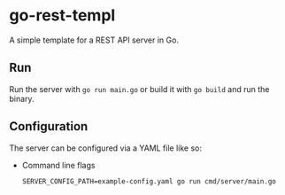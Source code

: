 # go-rest-templ

A simple template for a REST API server in Go.

## Run

Run the server with `go run main.go` or build it with `go build` and run the binary.

## Configuration

The server can be configured via a YAML file like so:

- Command line flags

  ```shell
  SERVER_CONFIG_PATH=example-config.yaml go run cmd/server/main.go
  ```
